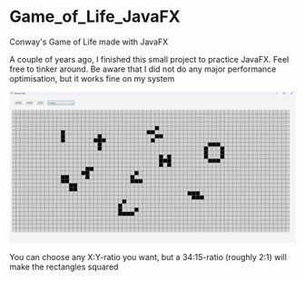 # Game_of_Life_JavaFX
Conway's Game of Life made with JavaFX

A couple of years ago, I finished this small project to practice JavaFX. Feel free to tinker around.
Be aware that I did not do any major performance optimisation, but it works fine on my system

![Sample.png](https://github.com/RuntimeException420/Game_of_Life_JavaFX/blob/main/Sample.png)

You can choose any X:Y-ratio you want, but a 34:15-ratio (roughly 2:1) will make the rectangles squared
